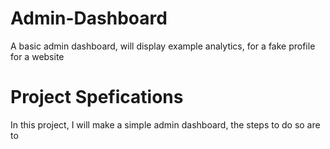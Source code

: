 # Admin-Dashboard
A basic admin dashboard, will display example analytics, for a fake profile for a website


# Project Spefications
In this project, I will make a simple admin dashboard, the steps to do so are to 